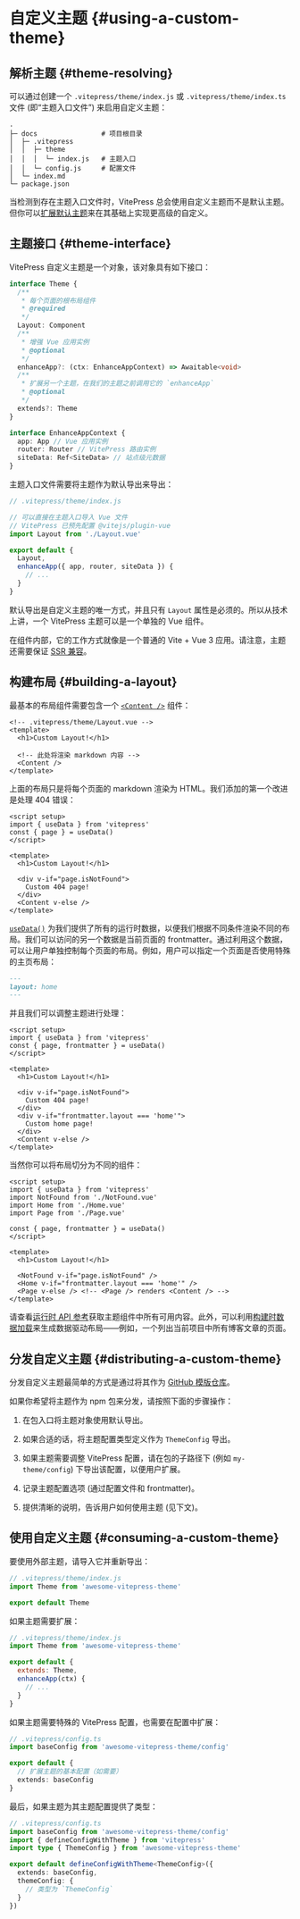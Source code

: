 # 自定义主题 {#using-a-custom-theme}

## 解析主题 {#theme-resolving}

可以通过创建一个 `.vitepress/theme/index.js` 或 `.vitepress/theme/index.ts` 文件 (即“主题入口文件”) 来启用自定义主题：

```
.
├─ docs                # 项目根目录
│  ├─ .vitepress
│  │  ├─ theme
│  │  │  └─ index.js   # 主题入口
│  │  └─ config.js     # 配置文件
│  └─ index.md
└─ package.json
```

当检测到存在主题入口文件时，VitePress 总会使用自定义主题而不是默认主题。但你可以[扩展默认主题](./extending-default-theme)来在其基础上实现更高级的自定义。

## 主题接口 {#theme-interface}

VitePress 自定义主题是一个对象，该对象具有如下接口：

```ts
interface Theme {
  /**
   * 每个页面的根布局组件
   * @required
   */
  Layout: Component
  /**
   * 增强 Vue 应用实例
   * @optional
   */
  enhanceApp?: (ctx: EnhanceAppContext) => Awaitable<void>
  /**
   * 扩展另一个主题，在我们的主题之前调用它的 `enhanceApp`
   * @optional
   */
  extends?: Theme
}

interface EnhanceAppContext {
  app: App // Vue 应用实例
  router: Router // VitePress 路由实例
  siteData: Ref<SiteData> // 站点级元数据
}
```

主题入口文件需要将主题作为默认导出来导出：

```js
// .vitepress/theme/index.js

// 可以直接在主题入口导入 Vue 文件
// VitePress 已预先配置 @vitejs/plugin-vue
import Layout from './Layout.vue'

export default {
  Layout,
  enhanceApp({ app, router, siteData }) {
    // ...
  }
}
```

默认导出是自定义主题的唯一方式，并且只有 `Layout` 属性是必须的。所以从技术上讲，一个 VitePress 主题可以是一个单独的 Vue 组件。

在组件内部，它的工作方式就像是一个普通的 Vite + Vue 3 应用。请注意，主题还需要保证 [SSR 兼容](./ssr-compat)。

## 构建布局 {#building-a-layout}

最基本的布局组件需要包含一个 [`<Content />`](../reference/runtime-api#content) 组件：

```vue
<!-- .vitepress/theme/Layout.vue -->
<template>
  <h1>Custom Layout!</h1>

  <!-- 此处将渲染 markdown 内容 -->
  <Content />
</template>
```

上面的布局只是将每个页面的 markdown 渲染为 HTML。我们添加的第一个改进是处理 404 错误：

```vue{1-4,9-12}
<script setup>
import { useData } from 'vitepress'
const { page } = useData()
</script>

<template>
  <h1>Custom Layout!</h1>

  <div v-if="page.isNotFound">
    Custom 404 page!
  </div>
  <Content v-else />
</template>
```

[`useData()`](../reference/runtime-api#usedata) 为我们提供了所有的运行时数据，以便我们根据不同条件渲染不同的布局。我们可以访问的另一个数据是当前页面的 frontmatter。通过利用这个数据，可以让用户单独控制每个页面的布局。例如，用户可以指定一个页面是否使用特殊的主页布局：

```md
---
layout: home
---
```

并且我们可以调整主题进行处理：

```vue{3,12-14}
<script setup>
import { useData } from 'vitepress'
const { page, frontmatter } = useData()
</script>

<template>
  <h1>Custom Layout!</h1>

  <div v-if="page.isNotFound">
    Custom 404 page!
  </div>
  <div v-if="frontmatter.layout === 'home'">
    Custom home page!
  </div>
  <Content v-else />
</template>
```

当然你可以将布局切分为不同的组件：

```vue{3-5,12-15}
<script setup>
import { useData } from 'vitepress'
import NotFound from './NotFound.vue'
import Home from './Home.vue'
import Page from './Page.vue'

const { page, frontmatter } = useData()
</script>

<template>
  <h1>Custom Layout!</h1>

  <NotFound v-if="page.isNotFound" />
  <Home v-if="frontmatter.layout === 'home'" />
  <Page v-else /> <!-- <Page /> renders <Content /> -->
</template>
```

请查看[运行时 API 参考](../reference/runtime-api)获取主题组件中所有可用内容。此外，可以利用[构建时数据加载](./data-loading)来生成数据驱动布局——例如，一个列出当前项目中所有博客文章的页面。

## 分发自定义主题 {#distributing-a-custom-theme}

分发自定义主题最简单的方式是通过将其作为 [GitHub 模版仓库](https://docs.github.com/en/repositories/creating-and-managing-repositories/creating-a-template-repository)。

如果你希望将主题作为 npm 包来分发，请按照下面的步骤操作：

1. 在包入口将主题对象使用默认导出。

2. 如果合适的话，将主题配置类型定义作为 `ThemeConfig` 导出。

3. 如果主题需要调整 VitePress 配置，请在包的子路径下 (例如 `my-theme/config`) 下导出该配置，以便用户扩展。

4. 记录主题配置选项 (通过配置文件和 frontmatter)。

5. 提供清晰的说明，告诉用户如何使用主题 (见下文)。

## 使用自定义主题 {#consuming-a-custom-theme}

要使用外部主题，请导入它并重新导出：

```js
// .vitepress/theme/index.js
import Theme from 'awesome-vitepress-theme'

export default Theme
```

如果主题需要扩展：

```js
// .vitepress/theme/index.js
import Theme from 'awesome-vitepress-theme'

export default {
  extends: Theme,
  enhanceApp(ctx) {
    // ...
  }
}
```

如果主题需要特殊的 VitePress 配置，也需要在配置中扩展：

```ts
// .vitepress/config.ts
import baseConfig from 'awesome-vitepress-theme/config'

export default {
  // 扩展主题的基本配置（如需要）
  extends: baseConfig
}
```

最后，如果主题为其主题配置提供了类型：

```ts
// .vitepress/config.ts
import baseConfig from 'awesome-vitepress-theme/config'
import { defineConfigWithTheme } from 'vitepress'
import type { ThemeConfig } from 'awesome-vitepress-theme'

export default defineConfigWithTheme<ThemeConfig>({
  extends: baseConfig,
  themeConfig: {
    // 类型为 `ThemeConfig`
  }
})
```